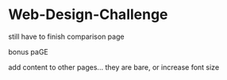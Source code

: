 # Web-Design-Challenge

still have to finish comparison page 

bonus paGE 

add content to other pages... they are bare, or increase font size 